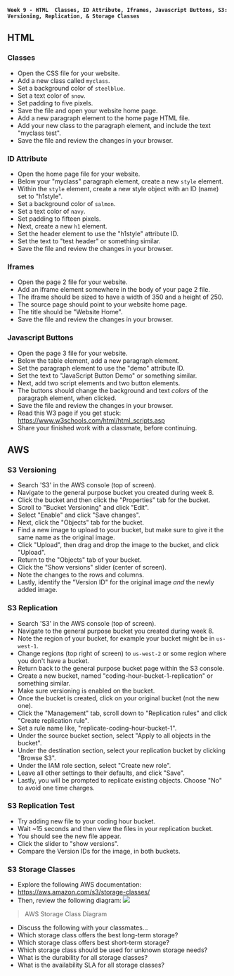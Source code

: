 **`Week 9 - HTML  Classes, ID Attribute, Iframes, Javascript Buttons, S3: Versioning, Replication, & Storage Classes`**

## HTML

### Classes
- Open the CSS file for your website.
- Add a new class called `myclass`.
- Set a background color of `steelblue`.
- Set a text color of `snow`.
- Set padding to five pixels.
- Save the file and open your website home page.
- Add a new paragraph element to the home page HTML file.
- Add your new class to the paragraph element, and include the text "myclass test".
- Save the file and review the changes in your browser.

### ID Attribute
- Open the home page file for your website.
- Below your "myclass" paragraph element, create a new `style` element.
- Within the `style` element, create a new style object with an ID (name) set to "h1style".
- Set a background color of `salmon`.
- Set a text color of `navy`.
- Set padding to fifteen pixels.
- Next, create a new `h1` element.
- Set the header element to use the "h1style" attribute ID.
- Set the text to "test header" or something similar.
- Save the file and review the changes in your browser.

### Iframes
- Open the page 2 file for your website.
- Add an iframe element somewhere in the body of your page 2 file.
- The iframe should be sized to have a width of 350 and a height of 250.
- The source page should point to your website home page.
- The title should be "Website Home".
- Save the file and review the changes in your browser.

### Javascript Buttons
- Open the page 3 file for your website.
- Below the table element, add a new paragraph element.
- Set the paragraph element to use the "demo" attribute ID.
- Set the text to "JavaScript Button Demo" or something similar.
- Next, add two script elements and two button elements.
- The buttons should change the background and text *colors* of the paragraph element, when clicked.
- Save the file and review the changes in your browser.
- Read this W3 page if you get stuck: https://www.w3schools.com/html/html_scripts.asp
- Share your finished work with a classmate, before continuing.


## AWS

### S3 Versioning
- Search 'S3' in the AWS console (top of screen).
- Navigate to the general purpose bucket you created during week 8.
- Click the bucket and then click the "Properties" tab for the bucket.
- Scroll to "Bucket Versioning" and click "Edit".
- Select "Enable" and click "Save changes".
- Next, click the "Objects" tab for the bucket.
- Find a new image to upload to your bucket, but make sure to give it the same name as the original image.
- Click "Upload", then drag and drop the image to the bucket, and click "Upload".
- Return to the "Objects" tab of your bucket.
- Click the "Show versions" slider (center of screen).
- Note the changes to the rows and columns.
- Lastly, identify the "Version ID" for the original image *and* the newly added image.

### S3 Replication
- Search 'S3' in the AWS console (top of screen).
- Navigate to the general purpose bucket you created during week 8.
- Note the region of your bucket, for example your bucket might be in `us-west-1`.
- Change regions (top right of screen) to `us-west-2` or some region where you don't have a bucket.
- Return back to the general purpose bucket page within the S3 console.
- Create a new bucket, named "coding-hour-bucket-1-replication" or something similar.
- Make sure versioning is enabled on the bucket.
- Once the bucket is created, click on your original bucket (not the new one).
- Click the "Management" tab, scroll down to "Replication rules" and click "Create replication rule".
- Set a rule name like, "replicate-coding-hour-bucket-1".
- Under the source bucket section, select "Apply to all objects in the bucket".
- Under the destination section, select your replication bucket by clicking "Browse S3".
- Under the IAM role section, select "Create new role".
- Leave all other settings to their defaults, and click "Save".
- Lastly, you will be prompted to replicate existing objects. Choose "No" to avoid one time charges.

### S3 Replication Test
- Try adding new file to your coding hour bucket.
- Wait ~15 seconds and then view the files in your replication bucket.
- You should see the new file appear.
- Click the slider to "show versions".
- Compare the Version IDs for the image, in both buckets.

### S3 Storage Classes
- Explore the following AWS documentation:
- https://aws.amazon.com/s3/storage-classes/
- Then, review the following diagram:
![](https://zesty.co/wp-content/uploads/2022/04/amazon-s3-aws-storage-classes.png)
> AWS Storage Class Diagram
- Discuss the following with your classmates...
- Which storage class offers the best long-term storage?
- Which storage class offers best short-term storage?
- Which storage class should be used for unknown storage needs?
- What is the durability for all storage classes?
- What is the availability SLA for all storage classes?
